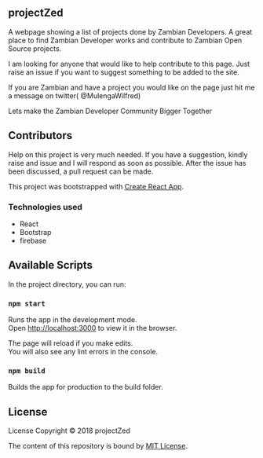 ## projectZed
A webpage showing a list of projects done by Zambian Developers. A great place to find Zambian Developer works and contribute to Zambian Open Source projects.

I am looking for anyone that would like to help contribute to this page. Just raise an issue if you want to suggest something to be added to the site.

If you are Zambian and have a project you would like on the page just hit me a message on twitter( @MulengaWilfred)

Lets make the Zambian Developer Community Bigger Together

## Contributors

Help on this project is very much needed. If you have a suggestion, kindly raise and issue and I will respond as soon as possible. After the issue has been discussed, a pull request can be made. 

This project was bootstrapped with [Create React App](https://github.com/facebook/create-react-app).

### Technologies used

- React
- Bootstrap
- firebase


## Available Scripts

In the project directory, you can run:

### `npm start`

Runs the app in the development mode.<br>
Open [http://localhost:3000](http://localhost:3000) to view it in the browser.

The page will reload if you make edits.<br>
You will also see any lint errors in the console.

### `npm build`

Builds the app for production to the build folder.

## License

License
Copyright © 2018 projectZed

The content of this repository is bound by [MIT License](https://github.com/WillzMu/projectZed/blob/master/LICENSE).

